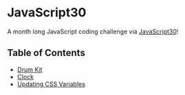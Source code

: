 # JavaScript30
A month long JavaScript coding challenge via [JavaScript30](https://javascript30.com/)!

## Table of Contents
- <a href="./drum kit/">Drum Kit</a> <br>
- <a href="./clock/">Clock</a> <br>
- <a href="./updating css variables/">Updating CSS Variables</a> <br>